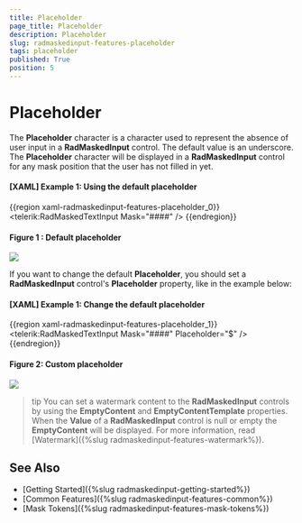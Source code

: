 ```yaml
---
title: Placeholder
page_title: Placeholder
description: Placeholder
slug: radmaskedinput-features-placeholder
tags: placeholder
published: True
position: 5
---
```


# Placeholder

The __Placeholder__ character is a character used to represent the absence of user input in a __RadMaskedInput__ control. The default value is an underscore. The __Placeholder__ character will be displayed in a __RadMaskedInput__ control for any mask position that the user has not filled in yet.

#### __[XAML] Example 1: Using the default placeholder__
{{region xaml-radmaskedinput-features-placeholder_0}}
	<telerik:RadMaskedTextInput Mask="####" />
{{endregion}}

#### __Figure 1 : Default placeholder__
![](images/RadMaskedTextBox_Features_Placeholder_Default.png)

If you want to change the default __Placeholder__, you should set a __RadMaskedInput__ control's __Placeholder__ property, like in the example below:

#### __[XAML] Example 1: Change the default placeholder__
{{region xaml-radmaskedinput-features-placeholder_1}}
	<telerik:RadMaskedTextInput Mask="####" Placeholder="$" />
{{endregion}}

#### __Figure 2: Custom placeholder__
![](images/RadMaskedTextBox_Features_Placeholder_Custom.png)

>tip You can set a watermark content to the __RadMaskedInput__ controls by using the __EmptyContent__ and __EmptyContentTemplate__ properties. When the __Value__ of a __RadMaskedInput__ control is null or empty the __EmptyContent__ will be displayed. For more information, read [Watermark]({%slug radmaskedinput-features-watermark%}).

## See Also
 * [Getting Started]({%slug radmaskedinput-getting-started%})
 * [Common Features]({%slug radmaskedinput-features-common%})
 * [Mask Tokens]({%slug radmaskedinput-features-mask-tokens%})